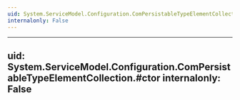 ```yaml
---
uid: System.ServiceModel.Configuration.ComPersistableTypeElementCollection
internalonly: False
---
```


---
uid: System.ServiceModel.Configuration.ComPersistableTypeElementCollection.#ctor
internalonly: False
---
